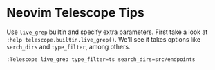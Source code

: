 # Neovim Telescope Tips

Use `live_grep` builtin and specify extra parameters.
First take a look at `:help telescope.builtin.live_grep()`.
We'll see it takes options like `serch_dirs` and `type_filter`, among others.

```text
:Telescope live_grep type_filter=ts search_dirs=src/endpoints
```

